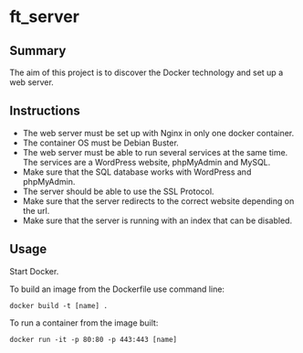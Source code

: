 # ft_server
## Summary
The aim of this project is to discover the Docker technology and set up a web server.
## Instructions
* The web server must be set up with Nginx in only one docker container.
* The container OS must be Debian Buster.
* The web server must be able to run several services at the same time. The services are a WordPress website, phpMyAdmin and MySQL.
* Make sure that the SQL database works with WordPress and phpMyAdmin.
* The server should be able to use the SSL Protocol.
* Make sure that the server redirects to the correct website depending on the url.
* Make sure that the server is running with an index that can be disabled.
## Usage
Start Docker.

To build an image from the Dockerfile use command line:
```
docker build -t [name] .
```
To run a container from the image built:
```
docker run -it -p 80:80 -p 443:443 [name]
```